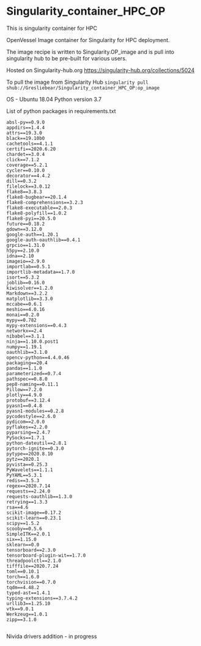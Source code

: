 # Singularity_container_HPC_OP
This is singularity container for HPC 


OpenVessel Image container for Singularity for HPC deployment. 

The image recipe is written to Singularity.OP_image and is pull into singularity hub to be pre-built
for various users. 

Hosted on Singularity-hub.org
https://singularity-hub.org/collections/5024

To pull the image from Singularity Hub
```singularity pull shub://Gresliebear/Singularity_container_HPC_OP:op_image```

OS - Ubuntu 18.04 
Python version 3.7 

List of python packages in requirements.txt
```
absl-py==0.9.0
appdirs==1.4.4
attrs==19.3.0
black==19.10b0
cachetools==4.1.1
certifi==2020.6.20
chardet==3.0.4
click==7.1.2
coverage==5.2.1
cycler==0.10.0
decorator==4.4.2
dill==0.3.2
filelock==3.0.12
flake8==3.8.3
flake8-bugbear==20.1.4
flake8-comprehensions==3.2.3
flake8-executable==2.0.3
flake8-polyfill==1.0.2
flake8-pyi==20.5.0
future==0.18.2
gdown==3.12.0
google-auth==1.20.1
google-auth-oauthlib==0.4.1
grpcio==1.31.0
h5py==2.10.0
idna==2.10
imageio==2.9.0
importlab==0.5.1
importlib-metadata==1.7.0
isort==5.3.2
joblib==0.16.0
kiwisolver==1.2.0
Markdown==3.2.2
matplotlib==3.3.0
mccabe==0.6.1
meshio==4.0.16
monai==0.2.0
mypy==0.782
mypy-extensions==0.4.3
networkx==2.4
nibabel==3.1.1
ninja==1.10.0.post1
numpy==1.19.1
oauthlib==3.1.0
opencv-python==4.4.0.46
packaging==20.4
pandas==1.1.0
parameterized==0.7.4
pathspec==0.8.0
pep8-naming==0.11.1
Pillow==7.2.0
plotly==4.9.0
protobuf==3.12.4
pyasn1==0.4.8
pyasn1-modules==0.2.8
pycodestyle==2.6.0
pydicom==2.0.0
pyflakes==2.2.0
pyparsing==2.4.7
PySocks==1.7.1
python-dateutil==2.8.1
pytorch-ignite==0.3.0
pytype==2020.8.10
pytz==2020.1
pyvista==0.25.3
PyWavelets==1.1.1
PyYAML==5.3.1
redis==3.5.3
regex==2020.7.14
requests==2.24.0
requests-oauthlib==1.3.0
retrying==1.3.3
rsa==4.6
scikit-image==0.17.2
scikit-learn==0.23.1
scipy==1.5.2
scooby==0.5.6
SimpleITK==2.0.1
six==1.15.0
sklearn==0.0
tensorboard==2.3.0
tensorboard-plugin-wit==1.7.0
threadpoolctl==2.1.0
tifffile==2020.7.24
toml==0.10.1
torch==1.6.0
torchvision==0.7.0
tqdm==4.48.2
typed-ast==1.4.1
typing-extensions==3.7.4.2
urllib3==1.25.10
vtk==9.0.1
Werkzeug==1.0.1
zipp==3.1.0
 
```

Nivida drivers addition - in progress
